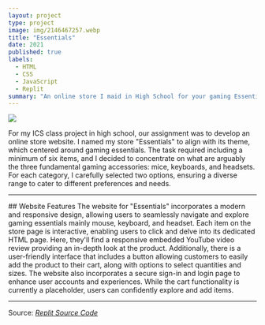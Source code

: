 ```yaml
---
layout: project
type: project
image: img/2146467257.webp
title: "Essentials"
date: 2021
published: true
labels:
  - HTML
  - CSS
  - JavaScript
  - Replit
summary: "An online store I maid in High School for your gaming Essentials."
---
```


<img class="img-fluid" src="https://cdn.discordapp.com/attachments/469014354973687808/1197771852957884416/Screenshot_2024-01-18_191736.png?ex=65bc7af7&is=65aa05f7&hm=db9c219ee419c6a6631a1d43c343c649a4e331ab3ee2ddbb5b4b48ada27767b5">

For my ICS class project in high school, our assignment was to develop an online store website. I named my store "Essentials" to align with its theme, which centered around gaming essentials. The task required including a minimum of six items, and I decided to concentrate on what are arguably the three fundamental gaming accessories: mice, keyboards, and headsets. For each category, I carefully selected two options, ensuring a diverse range to cater to different preferences and needs.

<hr>
## Website Features
The website for "Essentials" incorporates a modern and responsive design, allowing users to seamlessly navigate and explore gaming essentials mainly mouse, keyboard, and headset. Each item on the store page is interactive, enabling users to click and delve into its dedicated HTML page. Here, they'll find a responsive embedded YouTube video review providing an in-depth look at the product. Additionally, there is a user-friendly interface that includes a button allowing customers to easily add the product to their cart, along with options to select quantities and sizes. The website also incorporates a secure sign-in and login page to enhance user accounts and experiences. While the cart functionality is currently a placeholder, users can confidently explore and add items.
  

<hr>

Source: <a href="https://replit.com/@JamesCartagena/Final-Project"><i>Replit Source Code</i></a>
